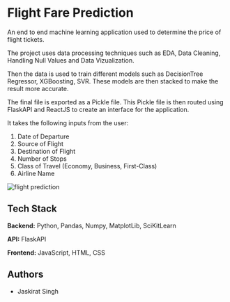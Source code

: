 
# Flight Fare Prediction

An end to end machine learning application used to determine the price of flight tickets.

The project uses data processing techniques such as EDA, Data Cleaning, Handling Null Values and Data Vizualization.

Then the data is used to train different models such as DecisionTree Regressor, XGBoosting, SVR. These models are then stacked to make the result more accurate.

The final file is exported as a Pickle file. This Pickle file is then routed using FlaskAPI and ReactJS to create an interface for the application. 

It takes the following inputs from the user:
1. Date of Departure 
2. Source of Flight
3. Destination of Flight 
4. Number of Stops 
5. Class of Travel (Economy, Business, First-Class)
6. Airline Name

![flight prediction ](https://github.com/Jaxkirat/Flight-Fare-Prediction/assets/77850299/efd649a2-d952-4008-8782-c1a3e7f434e7)




## Tech Stack

**Backend:** Python, Pandas, Numpy, MatplotLib, SciKitLearn 

**API:** FlaskAPI

**Frontend:** JavaScript, HTML, CSS


## Authors

- Jaskirat Singh

